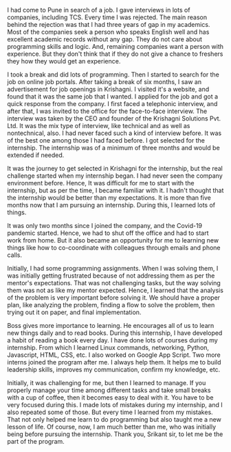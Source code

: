 I had come to Pune in search of a job. I gave interviews in lots of companies, including TCS.  Every time I was rejected. The main reason behind the rejection was that I had three years of gap in my academics. Most of the companies seek a person who speaks English well and has excellent academic records without any gap. They do not care about programming skills and logic. And, remaining companies want a person with experience. But they don't think that if they do not give a chance to freshers they how they would get an experience. 

I took a break and did lots of programming. Then I started to search for the job on online job portals. After taking a break of six months, I saw an advertisement for job openings in Krishagni. I visited it's a website, and found that it was the same job that I wanted. I applied for the job and got a quick response from the company. I first faced a telephonic interview, and after that, I was invited to the office for the face-to-face interview. The interview was taken by the CEO and founder of the Krishagni Solutions Pvt. Ltd. It was the mix type of interview, like technical and as well as nontechnical, also. I had never faced such a kind of interview before. It was of the best one among those I had faced before. I got selected for the internship. The internship was of a minimum of three months and would be extended if needed.

It was the journey to get selected in Krishagni for the internship, but the real challenge started when my internship began. I had never seen the company environment before. Hence, It was difficult for me to start with the internship, but as per the time, I became familiar with it. I hadn't thought that the internship would be better than my expectations. It is more than five months now that I am pursuing an internship. During this, I learned lots of things. 

It was only two months since I joined the company, and the Covid-19 pandemic started. Hence, we had to shut off the office and had to start work from home. But it also became an opportunity for me to learning new things like how to co-coordinate with colleagues through emails and phone calls. 

Initially, I had some programming assignments. When I was solving them, I was initially getting frustrated because of not addressing them as per the mentor's expectations. That was not challenging tasks, but the way solving them was not as like my mentor expected. Hence, I learned that the analysis of the problem is very important before solving it. We should have a proper plan, like analyzing the problem, finding a flow to solve the problem, then trying out it on paper, and final implementation.

Boss gives more importance to learning. He encourages all of us to learn new things daily and to read books. During this internship, I have developed a habit of reading a book every day.  I have done lots of courses during my internship. From which I learned Linux commands, networking, Python, Javascript, HTML, CSS, etc. I also worked on Google App Script. Two more interns joined the program after me. I always help them. It helps me to build leadership skills, improves my communication, confirm my knowledge, etc. 

Initially, it was challenging for me, but then I learned to manage. If you properly manage your time among different tasks and take small breaks with a cup of coffee, then it becomes easy to deal with it. You have to be very focused during this. I made lots of mistakes during my internship, and I also repeated some of those. But every time I learned from my mistakes. That not only helped me learn to do programming but also taught me a new lesson of life. Of course, now, I am much better than me, who was initially being before pursuing the internship. Thank you, Srikant sir, to let me be the part of the program.

